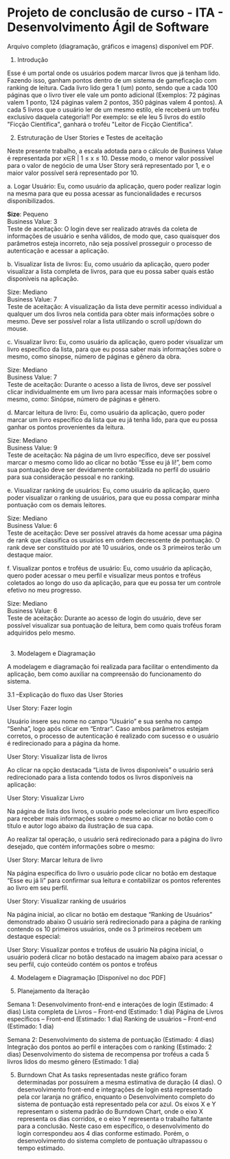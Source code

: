 # Projeto de conclusão de curso - ITA - Desenvolvimento Ágil de Software

Arquivo completo (diagramação, gráficos e imagens) disponível em PDF.

1.  Introdução


Esse é um portal onde os usuários podem marcar livros que já tenham lido. Fazendo isso, ganham pontos dentro de um sistema de gameficação com ranking de leitura.
Cada livro lido gera 1 (um) ponto, sendo que a cada 100 páginas que o livro tiver ele vale um ponto adicional (Exemplos: 72 páginas valem 1 ponto, 124 páginas valem 2 pontos, 350 páginas valem 4 pontos).
A cada 5 livros que o usuário ler de um mesmo estilo, ele receberá um troféu exclusivo daquela categoria!! Por exemplo: se ele leu 5 livros do estilo "Ficção Científica", ganhará o troféu "Leitor de Ficção Científica".

2.  Estruturação de User Stories e Testes de aceitação

Neste presente trabalho, a escala adotada para o cálculo de Business Value é representada por x∈R | 1 ≤ x ≤ 10. Desse modo, o menor valor possível para o valor de negócio de uma User Story será representado por 1, e o maior valor possível será representado por 10.

a.  Logar Usuário: Eu, como usuário da aplicação, quero poder realizar login na mesma para que eu possa acessar as funcionalidades e recursos disponibilizados.

<b>Size</b>: Pequeno <br>
Business Value: 3 <br>
Teste de aceitação: O login deve ser realizado através da coleta de informações de usuário e senha válidos, de modo que, caso quaisquer dos parâmetros esteja incorreto, não seja possível prosseguir o processo de autenticação e acessar a aplicação. <br>

b.  Visualizar lista de livros: Eu, como usuário da aplicação, quero poder visualizar a lista completa de livros, para que eu possa saber quais estão disponíveis na aplicação.

Size: Mediano <br>
Business Value: 7 <br>
Teste de aceitação: A visualização da lista deve permitir acesso individual a qualquer um dos livros nela contida para obter mais informações sobre o mesmo. Deve ser possível rolar a lista utilizando o scroll up/down do mouse. <br>

c.  Visualizar livro: Eu, como usuário da aplicação, quero poder visualizar um livro específico da lista, para que eu possa saber mais informações sobre o mesmo, como sinopse, número de páginas e gênero da obra.

Size: Mediano <br>
Business Value: 7 <br>
Teste de aceitação: Durante o acesso a lista de livros, deve ser possível clicar individualmente em um livro para acessar mais informações sobre o mesmo, como: Sinópse, número de páginas e gênero. <br>

d.  Marcar leitura de livro: Eu, como usuário da aplicação, quero poder marcar um livro específico da lista que eu já tenha lido, para que eu possa ganhar os pontos provenientes da leitura.

Size: Mediano <br>
Business Value: 9 <br>
Teste de aceitação: Na página de um livro específico, deve ser possível marcar o mesmo como lido ao clicar no botão “Esse eu já li!”, bem como sua pontuação deve ser devidamente contabilizada no perfil do usuário para sua consideração pessoal e no ranking.<br>

e.  Visualizar ranking de usuários: Eu, como usuário da aplicação, quero poder visualizar o ranking de usuários, para que eu possa comparar minha pontuação com os demais leitores.

Size: Mediano <br>
Business Value: 6 <br>
Teste de aceitação: Deve ser possível através da home acessar uma página de rank que classifica os usuários em ordem decrescente de pontuação. O rank deve ser constituído por até 10 usuários, onde os 3 primeiros terão um destaque maior. <br>

f.  Visualizar pontos e troféus de usuário: Eu, como usuário da aplicação, quero poder acessar o meu perfil e visualizar meus pontos e troféus coletados ao longo do uso da aplicação, para que eu possa ter um controle efetivo no meu progresso.

Size: Mediano <br>
Business Value: 6 <br>
Teste de aceitação: Durante ao acesso de login do usuário, deve ser possível visualizar sua pontuação de leitura, bem como quais troféus foram adquiridos pelo mesmo. <br> <br>


3.  Modelagem e Diagramação

A modelagem e diagramação foi realizada para facilitar o entendimento da aplicação, bem como auxiliar na compreensão do funcionamento do sistema. 

3.1 –Explicação do fluxo das User Stories

User Story: Fazer login


Usuário insere seu nome no campo “Usuário” e sua senha no campo “Senha”, logo após clicar em “Entrar”. Caso ambos parâmetros estejam corretos, o processo de autenticação é realizado com sucesso e o usuário é redirecionado para a página da home.


User Story: Visualizar lista de livros

Ao clicar na opção destacada “Lista de livros disponíveis” o usuário será redirecionado para a lista contendo todos os livros disponíveis na aplicação:


User Story: Visualizar Livro

Na página de lista dos livros, o usuário pode selecionar um livro específico para receber mais informações sobre o mesmo ao clicar no botão com o título e autor logo abaixo da ilustração de sua capa.

Ao realizar tal operação, o usuário será redirecionado para a página do livro desejado, que contém informações sobre o mesmo:



User Story: Marcar leitura de livro
 
Na página específica do livro o usuário pode clicar no botão em destaque “Esse eu já li” para confirmar sua leitura e contabilizar os pontos referentes ao livro em seu perfil.



User Story: Visualizar ranking de usuários

Na página inicial, ao clicar no botão em destaque “Ranking de Usuários” demonstrado abaixo 
O usuário será redirecionado para a página de ranking contendo os 10 primeiros usuários, onde os 3 primeiros recebem um destaque especial:

User Story: Visualizar pontos e troféus de usuário
Na página inicial, o usuário poderá clicar no botão destacado na imagem abaixo para acessar o seu perfil, cujo conteúdo contém os pontos e troféus

4. Modelagem e Diagramação [Disponível no doc PDF]

5.  Planejamento da Iteração

Semana 1:
Desenvolvimento front-end e interações de login (Estimado: 4 dias)
Lista completa de Livros – Front-end (Estimado: 1 dia)
Página de Livros específicos – Front-end (Estimado: 1 dia)
Ranking de usuários – Front-end (Estimado: 1 dia)

Semana 2:
Desenvolvimento do sistema de pontuação (Estimado: 4 dias)
Integração dos pontos ao perfil e interações com o ranking (Estimado: 2 dias)
Desenvolvimento do sistema de recompensa por troféus a cada 5 livros lidos do mesmo gênero (Estimado: 1 dia)

5.  Burndown Chat
As tasks representadas neste gráfico foram determinadas por possuírem a mesma estimativa de duração (4 dias). O desenvolvimento front-end e integrações de login está representado pela cor laranja no gráfico, enquanto o Desenvolvimento completo do sistema de pontuação está representado pela cor azul. Os eixos X e Y representam o sistema padrão do Burndown Chart, onde o eixo X representa os dias corridos, e o eixo Y representa o trabalho faltante para a conclusão. Neste caso em específico, o desenvolvimento do login correspondeu aos 4 dias conforme estimado. Porém, o desenvolvimento do sistema completo de pontuação ultrapassou o tempo estimado.
 
